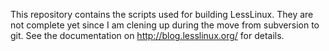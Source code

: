 This repository contains the scripts used for building LessLinux. They are not complete yet since I am clening up during the move from subversion to git. See the documentation on http://blog.lesslinux.org/ for details.

